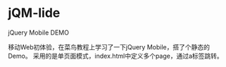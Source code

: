 # jQM-lide
jQuery Mobile DEMO

移动Web初体验，在菜鸟教程上学习了一下jQuery Mobile，搭了个静态的Demo。
采用的是单页面模式，index.html中定义多个page，通过a标签跳转。
